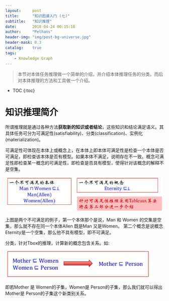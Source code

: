 ```yaml
---
layout:     post
title:      "知识图谱入门 (七)" 
subtitle:   "知识推理"
date:       2018-04-24 00:15:18
author:     "Pelhans"
header-img: "img/post-bg-universe.jpg"
header-mask: 0.3 
catalog:    true
tags:
    - Knowledge Graph
---
```



> 本节对本体任务推理做一个简单的介绍，并介绍本体推理任务的分类。而后对本体推理的方法和工具做一个介绍。

* TOC
{:toc}

# 知识推理简介

所谓推理就是通过各种方法**获取新的知识或者结论**，这些知识和结论满足语义。其具体任务可分为可满足性(satisfiability)、分类(classification)、实例化(materialization)。

可满足性可体现在本体上或概念上，在本体上即本体可满足性是检查一个本体是否可满足，即检查该本体是否有模型。如果本体不满足，说明存在不一致。概念可满足性即检查某一概念的可满足性，即检查是否具有模型，使得针对该概念的解释不是空集。

![](/img/in-post/xiaoxiangkg_note7/xiaoxiangkg_note7_1.png)

上图是两个不可满足的例子，第一个本体那个是说，Man 和 Women 的交集是空集，那么就不存在同一个本体Allen 既是Man 又是Women。 第二个概念是说概念Eternity是一个空集，那么他不具有模型，即不可满足。

分类，针对Tbox的推理，计算新的概念包含关系。如:

![](/img/in-post/xiaoxiangkg_note7/xiaoxiangkg_note7_2.png)

即若Mother 是 Women的子集，Women是 Person的子集，那么我们就可以得出 Mother是 Person的子集这个新类别关系。
